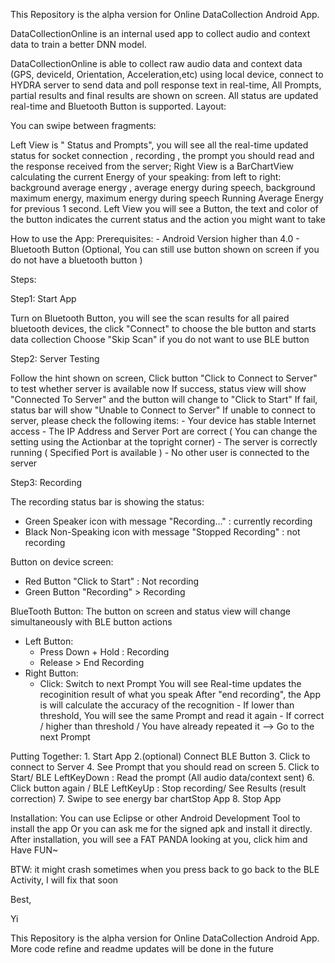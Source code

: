 This Repository is the alpha version for Online DataCollection Android App.

DataCollectionOnline is an internal used app to collect audio and context data to train a better DNN model.

DataCollectionOnline is able to collect raw audio data and context data (GPS, deviceId, Orientation, Acceleration,etc) using local device, connect to HYDRA server to send data and poll response text in real-time, All Prompts, partial results and final results are shown on screen. All status are updated real-time and Bluetooth Button is supported.
Layout:

You can swipe between fragments:

Left View is " Status and Prompts", you will see all the real-time updated status for socket connection , recording , the prompt you should read and the response received from the server;
Right View is a BarChartView calculating the current Energy of your speaking: from left to right: background average energy , average energy during speech, background maximum energy, maximum energy during speech Running Average Energy for previous 1 second.
Left View you will see a Button, the text and color of the button indicates the current status and the action you might want to take

How to use the App:
Prerequisites: - Android Version higher than 4.0 - Bluetooth Button (Optional, You can still use button shown on screen if you do not have a bluetooth button )

Steps:

Step1: Start App

Turn on Bluetooth Button, you will see the scan results for all paired bluetooth devices, the click "Connect" to choose the ble button and starts data collection
Choose "Skip Scan" if you do not want to use BLE button

Step2: Server Testing

Follow the hint shown on screen, Click button "Click to Connect to Server" to test whether server is available now
If success, status view will show "Connected To Server" and the button will change to "Click to Start"
If fail, status bar will show "Unable to Connect to Server" If unable to connect to server, please check the following items: - Your device has stable Internet access - The IP Address and Server Port are correct ( You can change the setting using the Actionbar at the topright corner) - The server is correctly running ( Specified Port is available ) - No other user is connected to the server

Step3: Recording

The recording status bar is showing the status:

* Green Speaker icon with message "Recording..." :  currently recording
* Black Non-Speaking icon with message "Stopped Recording" : not recording

Button on device screen:
* Red Button "Click to Start" : Not recording 
* Green Button "Recording" > Recording

BlueTooth Button:
The button on screen and status view will change simultaneously with BLE button actions
* Left Button: 
	* Press Down + Hold : Recording 
	* Release > End Recording
* Right Button: 
	* Click: Switch to next Prompt
You will see Real-time updates the recoginition result of what you speak
After "end recording", the App is will calculate the accuracy of the recognition - If lower than threshold, You will see the same Prompt and read it again - If correct / higher than threshold / You have already repeated it --> Go to the next Prompt

Putting Together:
	  1. Start App 
	  2.(optional) Connect BLE Button 
      3. Click to connect to Server 
      4. See Prompt that you should read on screen 
      5. Click to Start/ BLE LeftKeyDown : Read the prompt (All audio data/context sent) 
      6. Click button again / BLE LeftKeyUp : Stop recording/ See Results (result correction)
      7. Swipe to see energy bar chartStop App
      8. Stop App

Installation: You can use Eclipse or other Android Development Tool to install the app Or you can ask me for the signed apk and install it directly.
After installation, you will see a FAT PANDA looking at you, click him and Have FUN~

BTW: it might crash sometimes when you press back to go back to the BLE Activity, I will fix that soon

Best,

Yi

This Repository is the alpha version for Online DataCollection Android App.
More code refine and readme updates will be done in the future
